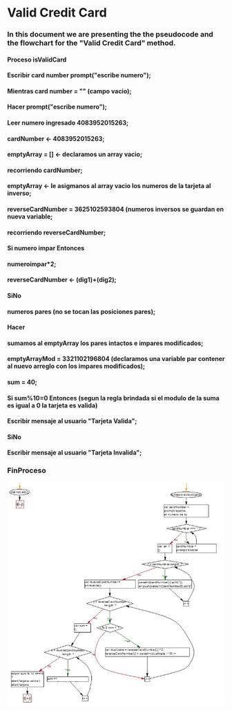 # Valid Credit Card

### In this document we are presenting the the pseudocode and the flowchart for the "Valid Credit Card" method.

#### Proceso isValidCard
####	Escribir card number prompt("escribe numero");
####	Mientras card number = "" (campo vacio);
####    Hacer prompt("escribe numero");
####	
####	Leer numero ingresado 4083952015263;
####	cardNumber <- 4083952015263;
####	emptyArray = [] <- declaramos un array vacio;
####	recorriendo cardNumber;
####	emptyArray <-  le asigmanos al array vacio los     numeros de la tarjeta al inverso;
####	reverseCardNumber = 3625102593804 (numeros          inversos se guardan en nueva variable;
####	recorriendo reverseCardNumber;
####	Si numero impar Entonces
####		numeroimpar*2;
####		reverseCardNumber <- (dig1)+(dig2);
####	SiNo
####		numeros pares (no se tocan las posiciones pares);
####	Hacer
####	sumamos al emptyArray los pares intactos e impares modificados;
####	emptyArrayMod = 3321102196804 (declaramos una variable par contener al nuevo arreglo con los impares modificados);
####	sum = 40;
####	Si sum%10=0 Entonces (segun la regla brindada si el modulo de la suma es igual a 0 la tarjeta es valida)
####		Escribir mensaje al usuario "Tarjeta Valida";
####	SiNo
####		Escribir mensaje al usuario "Tarjeta Invalida";
### FinProceso

![flowchart](assets/isValidCard_diagramaDeFlujo2.JPG)

